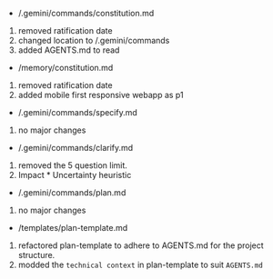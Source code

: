 - /.gemini/commands/constitution.md
1. removed ratification date 
2. changed location to /.gemini/commands 
3. added AGENTS.md to read

- /memory/constitution.md 
1. removed ratification date 
2. added mobile first responsive webapp as p1

- /.gemini/commands/specify.md
1. no major changes

- /.gemini/commands/clarify.md
1. removed the 5 question limit.
2. Impact * Uncertainty heuristic

- /.gemini/commands/plan.md
1. no major changes

- /templates/plan-template.md
1. refactored plan-template to adhere to AGENTS.md for the project structure.
2. modded the `technical context` in plan-template to suit `AGENTS.md`